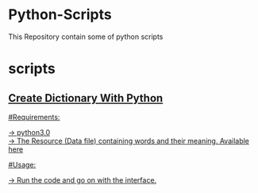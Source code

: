 # Python-Scripts

This Repository contain some of python scripts

# scripts

 
## <a href=my_scripts/dictionary.py>Create Dictionary With Python
 
 #Requirements:
 
   -> python3.0  
   -> The Resource (Data file) containing words and their meaning. Available here <a href=my_scripts/data.json>  
 
 #Usage:
 
   -> Run the code and go on with the interface.
   
 
  
 
